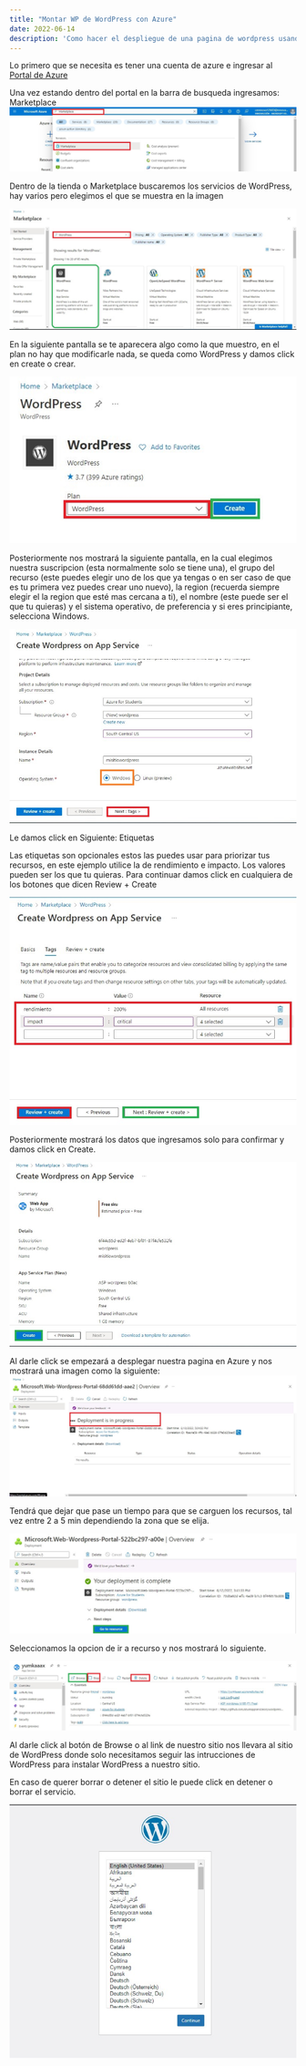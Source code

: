 ```yaml
---
title: "Montar WP de WordPress con Azure"
date: 2022-06-14
description: 'Como hacer el despliegue de una pagina de wordpress usando recursos de Azure'
---
```

 Lo primero que se necesita es tener una cuenta de azure e ingresar al [Portal de Azure](portal.azure.com)

 Una vez estando dentro del portal en la barra de busqueda ingresamos: Marketplace
![](https://raw.githubusercontent.com/jorgebt95/PORTFOLIO/main/docs/posts/images/barra-marketplace.jpg)

 Dentro de la tienda o Marketplace buscaremos los servicios de WordPress, hay varios pero elegimos el que se muestra en la imagen

![](images/paso2.jpg)

 En la siguiente pantalla se te aparecera algo como la que muestro, en el plan no hay que modificarle nada, se queda como WordPress y damos click en create o crear.

![](images/paso3.jpg)

 Posteriormente nos mostrará la siguiente pantalla, en la cual elegimos nuestra suscripcion (esta normalmente solo se tiene una), el grupo del recurso (este puedes elegir uno de los que ya tengas o en ser caso de que es tu primera vez puedes crear uno nuevo), la region (recuerda siempre elegir el la region que esté mas cercana a ti), el nombre (este puede ser el que tu quieras) y el sistema operativo, de preferencia y si eres principiante, selecciona Windows.

![](images/paso4.jpg)

 Le damos click en Siguiente: Etiquetas

Las etiquetas son opcionales estos las puedes usar para priorizar tus recursos, en este ejemplo utilice la de rendimiento e impacto. Los valores pueden ser los que tu quieras.
Para continuar damos click en cualquiera de los botones que dicen Review + Create

![](images/paso5.jpg)

Posteriormente mostrará los datos que ingresamos solo para confirmar y damos click en Create.

![](images/paso6.jpg)

Al darle click se empezará a desplegar nuestra pagina en Azure y nos mostrará una imagen como la siguiente:
![](images/paso7.jpg)

Tendrá que dejar que pase un tiempo para que se carguen los recursos, tal vez entre 2 a 5 min dependiendo la zona que se elija.

![](images/paso8.jpg)

Seleccionamos la opcion de ir a recurso y nos mostrará lo siguiente.

![](images/paso9.jpg)

Al darle click al botón de Browse o al link de nuestro sitio nos llevara al sitio de WordPress donde solo necesitamos seguir las intrucciones de WordPress para instalar WordPress a nuestro sitio.

En caso de querer borrar o detener el sitio le puede click en detener o borrar el servicio.

![](images/ultimo.jpg)
